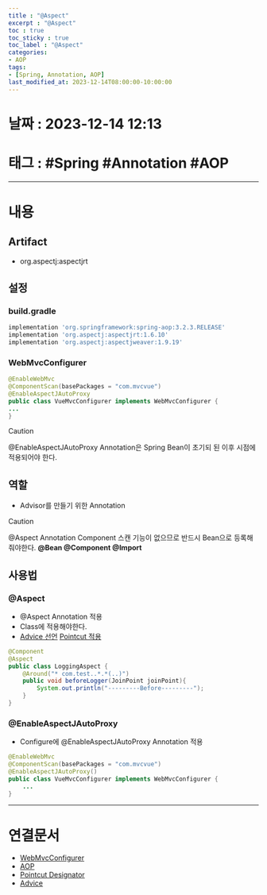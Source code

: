 ```yaml
---
title : "@Aspect"
excerpt : "@Aspect"
toc : true
toc_sticky : true
toc_label : "@Aspect"
categories:
- AOP
tags:
- [Spring, Annotation, AOP]
last_modified_at: 2023-12-14T08:00:00-10:00:00
---
```


# 날짜 : 2023-12-14 12:13

# 태그 : #Spring #Annotation #AOP 
---

# 내용

## Artifact
- org.aspectj:aspectjrt

## 설정

### build.gradle

```groovy
implementation 'org.springframework:spring-aop:3.2.3.RELEASE'  
implementation 'org.aspectj:aspectjrt:1.6.10'  
implementation 'org.aspectj:aspectjweaver:1.9.19'
```

### WebMvcConfigurer

```java
@EnableWebMvc  
@ComponentScan(basePackages = "com.mvcvue")  
@EnableAspectJAutoProxy  
public class VueMvcConfigurer implements WebMvcConfigurer {
...
}
```

> [!caution]
> @EnableAspectJAutoProxy Annotation은 Spring Bean이 초기되 된 이후 시점에 적용되어야 한다.

## 역할
- Advisor를 만들기 위한 Annotation

> [!caution]
> @Aspect Annotation Component 스캔 기능이 없으므로 반드시 Bean으로 등록해줘야한다.
> **@Bean @Component @Import**

## 사용법

### @Aspect
- @Aspect Annotation 적용
- Class에 적용해야한다.
- [Advice 선언](../../spring/spring-Advice) [Pointcut 적용](../../spring/spring-Pointcut-Designator)

```java
@Component
@Aspect
public class LoggingAspect {
    @Around("* com.test..*.*(..)")
    public void beforeLogger(JoinPoint joinPoint){
        System.out.println("---------Before---------");
    }
}
```

### @EnableAspectJAutoProxy
- Configure에 @EnableAspectJAutoProxy Annotation 적용

```java
@EnableWebMvc  
@ComponentScan(basePackages = "com.mvcvue")
@EnableAspectJAutoProxy()  
public class VueMvcConfigurer implements WebMvcConfigurer {  
    ...
}
```

---

# 연결문서
- [WebMvcConfigurer](../../spring/spring-WebMvcConfigurer)
- [AOP](../../spring/spring-AOP)
- [Pointcut Designator](../../spring/spring-Pointcut-Designator)
- [Advice](../../spring/spring-Advice)